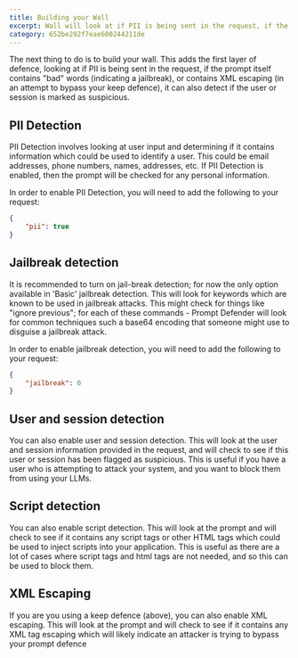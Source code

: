 ```yaml
---
title: Building your Wall
excerpt: Wall will look at if PII is being sent in the request, if the prompt itself contains "bad" words (indicating a jailbreak), or contains XML escaping (in an attempt to bypass your keep defence), it can also detect if the user or session is marked as suspicious. 
category: 652be292f7eae600244211de
---
```


The next thing to do is to build your wall. This adds the first layer of defence, looking at if PII is being sent in the
request, if the prompt itself contains "bad" words (indicating a jailbreak), or contains XML escaping (in an attempt to bypass
your keep defence), it can also detect if the user or session is marked as suspicious.

## PII Detection

PII Detection involves looking at user input and determining if it contains information which could be used to identify a user.
This could be email addresses, phone numbers, names, addresses, etc. If PII Detection is enabled, then the prompt will be
checked for any personal information.

In order to enable PII Detection, you will need to add the following to your request:

```json
{
    "pii": true
}
```

## Jailbreak detection

It is recommended to turn on jail-break detection; for now the only option available in 'Basic' jailbreak detection. This will look for keywords which are known to be used in jailbreak attacks. This might check for things like "ignore previous";
for each of these commands - Prompt Defender will look for common techniques such a base64 encoding that someone might use to
disguise a jailbreak attack.

In order to enable jailbreak detection, you will need to add the following to your request:

```json
{
    "jailbreak": 0
}
```

## User and session detection

You can also enable user and session detection. This will look at the user and session information provided in the request, and
will check to see if this user or session has been flagged as suspicious. This is useful if you have a user who is attempting
to attack your system, and you want to block them from using your LLMs.

## Script detection

You can also enable script detection. This will look at the prompt and will check to see if it contains any script tags or
other HTML tags which could be used to inject scripts into your application. This is useful as there are a lot of cases
where script tags and html tags are not needed, and so this can be used to block them.

## XML Escaping

If you are you using a keep defence (above), you can also enable XML escaping. This will look at the prompt and
will check to see if it contains any XML tag escaping which will likely indicate an attacker is trying to bypass your prompt defence
